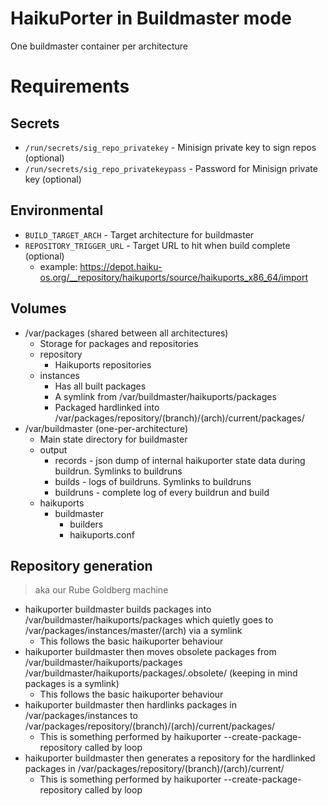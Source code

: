 # HaikuPorter in Buildmaster mode

One buildmaster container per architecture

# Requirements

## Secrets

  * ```/run/secrets/sig_repo_privatekey``` - Minisign private key to sign repos (optional)
  * ```/run/secrets/sig_repo_privatekeypass``` - Password for Minisign private key (optional)

## Environmental

  * ```BUILD_TARGET_ARCH``` - Target architecture for buildmaster
  * ```REPOSITORY_TRIGGER_URL``` - Target URL to hit when build complete (optional)
    * example: https://depot.haiku-os.org/__repository/haikuports/source/haikuports_x86_64/import

## Volumes

  * /var/packages (shared between all architectures)
    * Storage for packages and repositories
    * repository
      * Haikuports repositories
    * instances
      * Has all built packages
      * A symlink from /var/buildmaster/haikuports/packages
      * Packaged hardlinked into /var/packages/repository/(branch)/(arch)/current/packages/
  * /var/buildmaster (one-per-architecture)
    * Main state directory for buildmaster
    * output
      * records - json dump of internal haikuporter state data during buildrun. Symlinks to buildruns
      * builds - logs of buildruns. Symlinks to buildruns
      * buildruns - complete log of every buildrun and build
    * haikuports
      * buildmaster
        * builders
        * haikuports.conf

## Repository generation

> aka our Rube Goldberg machine

* haikuporter buildmaster builds packages into /var/buildmaster/haikuports/packages which quietly goes to /var/packages/instances/master/(arch) via a symlink
  * This follows the basic haikuporter behaviour
* haikuporter buildmaster then moves obsolete packages from /var/buildmaster/haikuports/packages /var/buildmaster/haikuports/packages/.obsolete/ (keeping in mind packages is a symlink)
  * This follows the basic haikuporter behaviour
* haikuporter buildmaster then hardlinks packages in /var/packages/instances to /var/packages/repository/(branch)/(arch)/current/packages/
  * This is something performed by haikuporter --create-package-repository called by loop
* haikuporter buildmaster then generates a repository for the hardlinked packages in /var/packages/repository/(branch)/(arch)/current/
  * This is something performed by haikuporter --create-package-repository called by loop
